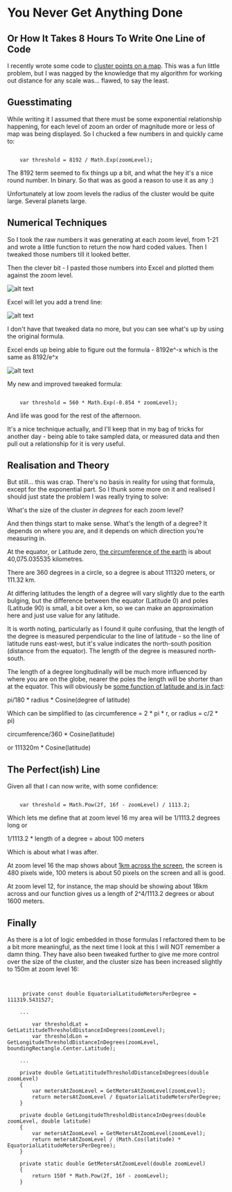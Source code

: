 # You Never Get Anything Done #

## Or How It Takes 8 Hours To Write One Line of Code ##

I recently wrote some code to [cluster points on a map](http://benmcevoy.com.au/blog/clustering-results-with-windows-phone-bing-map-control).  This was a fun little problem, but I was nagged by the knowledge that my algorithm for working out distance for any scale was... flawed, to say the least.

## Guesstimating ##

While writing it I assumed that there must be some exponential relationship happening, for each level of zoom an order of magnitude more or less of map was being displayed.  So I chucked a few numbers in and quickly came to:

<pre><code>
    var threshold = 8192 / Math.Exp(zoomLevel); 
</code></pre>

The 8192 term seemed to fix things up a bit, and what the hey it's a nice round number. In binary. So that was as good a reason to use it as any :)

Unfortunately at low zoom levels the radius of the cluster would be quite large.  Several planets large.  

## Numerical Techniques ##

So I took the raw numbers it was generating at each zoom level, from 1-21 and wrote a little function to return the now hard coded values.  Then I tweaked those numbers till it looked better.

Then the clever bit - I pasted those numbers into Excel and plotted them against the zoom level.

![alt text][1]

Excel will let you add a trend line:

![alt text][2]

I don't have that tweaked data no more, but you can see what's up by using the original formula.

Excel ends up being able to figure out the formula - 8192e^-x which is the same as 8192/e^x

![alt text][3]

My new and improved tweaked formula:

<pre><code>
    var threshold = 560 * Math.Exp(-0.854 * zoomLevel); 
</code></pre>

And life was good for the rest of the afternoon.

It's a nice technique actually, and I'll keep that in my bag of tricks for another day - being able to take sampled data, or measured data and then pull out a relationship for it is very useful.

## Realisation and Theory ##

But still... this was crap.  There's no basis in reality for using that formula, except for the exponential part.  So I thunk some more on it and realised I should just state the problem I was really trying to solve:

What's the size of the cluster *in degrees* for each zoom level?

And then things start to make sense.  What's the length of a degree?  It depends on where you are, and it depends on which direction you’re measuring in.

At the equator, or Latitude zero, [the circumference of the earth](https://en.wikipedia.org/wiki/Equator#Exact_length_of_the_equator) is about 40,075.035535 kilometres.

There are 360 degrees in a circle, so a degree is about 111320 meters, or 111.32 km.

At differing latitudes the length of a degree will vary slightly due to the earth bulging, but the difference between the equator (Latitude 0) and poles (Latitude 90) is small, a bit over a km, so we can make an approximation here and just use value for any latitude.

It is worth noting, particularly as I found it quite confusing, that the length of the degree is measured perpendicular to the line of latitude - so the line of latitude runs east-west, but it's value indicates the north-south position (distance from the equator). The length of the degree is measured north-south.

The length of a degree longitudinally will be much more influenced by where you are on the globe, nearer the poles the length will be shorter than at the equator.  This will obviously be [some function of latitude and is in fact](https://en.wikipedia.org/wiki/Longitude#Length_of_a_degree_of_longitude):

pi/180 * radius * Cosine(degree of latitude)

Which can be simplified to (as circumference = 2 * pi * r, or radius = c/2 * pi)

circumference/360 * Cosine(latitude)

or 111320m * Cosine(latitude)


## The Perfect(ish) Line ##

Given all that I can now write, with some confidence:

<pre><code>
    var threshold = Math.Pow(2f, 16f - zoomLevel) / 1113.2;
</code></pre>

Which lets me define that at zoom level 16 my area will be 1/1113.2 degrees long or

1/1113.2 * length of a degree = about 100 meters

Which is about what I was after.  

At zoom level 16 the map shows about [1km across the screen](http://msdn.microsoft.com/en-us/library/aa940990.aspx), the screen is 480 pixels wide, 100 meters is about 50 pixels on the screen and all is good.

At zoom level 12, for instance, the map should be showing about 18km across and our function gives us a length of 2^4/1113.2 degrees or about 1600 meters.

## Finally ##

As there is a lot of logic embedded in those formulas I refactored them to be a bit more meaningful, as the next time I look at this I will NOT remember a damn thing.  They have also been tweaked further to give me more control over the size of the cluster, and the cluster size has been increased slightly to 150m at zoom level 16:

<pre><code>

     private const double EquatorialLatitudeMetersPerDegree = 111319.5431527;
    
    ...

        var thresholdLat = GetLatititudeThresholdDistanceInDegrees(zoomLevel);
        var thresholdLon = GetLongitudeThresholdDistanceInDegrees(zoomLevel, boundingRectangle.Center.Latitude); 

    ...

    private double GetLatititudeThresholdDistanceInDegrees(double zoomLevel)
    {
        var metersAtZoomLevel = GetMetersAtZoomLevel(zoomLevel);
        return metersAtZoomLevel / EquatorialLatitudeMetersPerDegree;
    }

    private double GetLongitudeThresholdDistanceInDegrees(double zoomLevel, double latitude)
    {
        var metersAtZoomLevel = GetMetersAtZoomLevel(zoomLevel);
        return metersAtZoomLevel / (Math.Cos(latitude) * EquatorialLatitudeMetersPerDegree);
    }

    private static double GetMetersAtZoomLevel(double zoomLevel)
    {
        return 150f * Math.Pow(2f, 16f - zoomLevel);
    }

</code></pre>


  [1]: http://blog.benmcevoy.com.au/get/cluster/RawDistance.PNG
  [2]: http://blog.benmcevoy.com.au/get/cluster/trendy.png
  [3]: http://blog.benmcevoy.com.au/get/cluster/formula.PNG